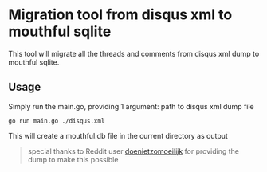 # Migration tool from disqus xml to mouthful sqlite

This tool will migrate all the threads and comments from disqus xml dump to mouthful sqlite.

## Usage

Simply run the main.go, providing 1 argument: path to disqus xml dump file

`go run main.go ./disqus.xml`

This will create a mouthful.db file in the current directory as output

> special thanks to Reddit user [doenietzomoeilijk](https://www.reddit.com/user/doenietzomoeilijk) for providing the dump to make this possible
